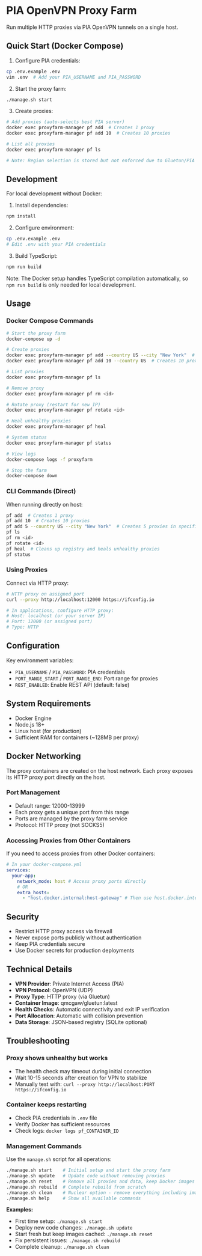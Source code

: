 # PIA OpenVPN Proxy Farm

Run multiple HTTP proxies via PIA OpenVPN tunnels on a single host.

## Quick Start (Docker Compose)

1. Configure PIA credentials:

```bash
cp .env.example .env
vim .env  # Add your PIA_USERNAME and PIA_PASSWORD
```

2. Start the proxy farm:

```bash
./manage.sh start
```

3. Create proxies:

```bash
# Add proxies (auto-selects best PIA server)
docker exec proxyfarm-manager pf add  # Creates 1 proxy
docker exec proxyfarm-manager pf add 10  # Creates 10 proxies

# List all proxies
docker exec proxyfarm-manager pf ls

# Note: Region selection is stored but not enforced due to Gluetun/PIA limitations
```

## Development

For local development without Docker:

1. Install dependencies:

```bash
npm install
```

2. Configure environment:

```bash
cp .env.example .env
# Edit .env with your PIA credentials
```

3. Build TypeScript:

```bash
npm run build
```

Note: The Docker setup handles TypeScript compilation automatically, so `npm run build` is only needed for local development.

## Usage

### Docker Compose Commands

```bash
# Start the proxy farm
docker-compose up -d

# Create proxies
docker exec proxyfarm-manager pf add --country US --city "New York"  # Creates 1 proxy
docker exec proxyfarm-manager pf add 10 --country US  # Creates 10 proxies

# List proxies
docker exec proxyfarm-manager pf ls

# Remove proxy
docker exec proxyfarm-manager pf rm <id>

# Rotate proxy (restart for new IP)
docker exec proxyfarm-manager pf rotate <id>

# Heal unhealthy proxies
docker exec proxyfarm-manager pf heal

# System status
docker exec proxyfarm-manager pf status

# View logs
docker-compose logs -f proxyfarm

# Stop the farm
docker-compose down
```

### CLI Commands (Direct)

When running directly on host:

```bash
pf add  # Creates 1 proxy
pf add 10  # Creates 10 proxies
pf add 5 --country US --city "New York"  # Creates 5 proxies in specific location
pf ls
pf rm <id>
pf rotate <id>
pf heal  # Cleans up registry and heals unhealthy proxies
pf status
```

### Using Proxies

Connect via HTTP proxy:

```bash
# HTTP proxy on assigned port
curl --proxy http://localhost:12000 https://ifconfig.io

# In applications, configure HTTP proxy:
# Host: localhost (or your server IP)
# Port: 12000 (or assigned port)
# Type: HTTP
```

## Configuration

Key environment variables:

- `PIA_USERNAME` / `PIA_PASSWORD`: PIA credentials
- `PORT_RANGE_START` / `PORT_RANGE_END`: Port range for proxies
- `REST_ENABLED`: Enable REST API (default: false)

## System Requirements

- Docker Engine
- Node.js 18+
- Linux host (for production)
- Sufficient RAM for containers (~128MB per proxy)

## Docker Networking

The proxy containers are created on the host network. Each proxy exposes its HTTP proxy port directly on the host.

### Port Management

- Default range: 12000-13999
- Each proxy gets a unique port from this range
- Ports are managed by the proxy farm service
- Protocol: HTTP proxy (not SOCKS5)

### Accessing Proxies from Other Containers

If you need to access proxies from other Docker containers:

```yaml
# In your docker-compose.yml
services:
  your-app:
    network_mode: host # Access proxy ports directly
    # OR
    extra_hosts:
      - "host.docker.internal:host-gateway" # Then use host.docker.internal:12000
```

## Security

- Restrict HTTP proxy access via firewall
- Never expose ports publicly without authentication
- Keep PIA credentials secure
- Use Docker secrets for production deployments

## Technical Details

- **VPN Provider**: Private Internet Access (PIA)
- **VPN Protocol**: OpenVPN (UDP)
- **Proxy Type**: HTTP proxy (via Gluetun)
- **Container Image**: qmcgaw/gluetun:latest
- **Health Checks**: Automatic connectivity and exit IP verification
- **Port Allocation**: Automatic with collision prevention
- **Data Storage**: JSON-based registry (SQLite optional)

## Troubleshooting

### Proxy shows unhealthy but works

- The health check may timeout during initial connection
- Wait 10-15 seconds after creation for VPN to stabilize
- Manually test with: `curl --proxy http://localhost:PORT https://ifconfig.io`

### Container keeps restarting

- Check PIA credentials in `.env` file
- Verify Docker has sufficient resources
- Check logs: `docker logs pf_CONTAINER_ID`

### Management Commands

Use the `manage.sh` script for all operations:

```bash
./manage.sh start    # Initial setup and start the proxy farm
./manage.sh update   # Update code without removing proxies
./manage.sh reset    # Remove all proxies and data, keep Docker images
./manage.sh rebuild  # Complete rebuild from scratch
./manage.sh clean    # Nuclear option - remove everything including images
./manage.sh help     # Show all available commands
```

**Examples:**

- First time setup: `./manage.sh start`
- Deploy new code changes: `./manage.sh update`
- Start fresh but keep images cached: `./manage.sh reset`
- Fix persistent issues: `./manage.sh rebuild`
- Complete cleanup: `./manage.sh clean`
